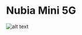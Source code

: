 # Nubia Mini 5G

![alt text](https://github.com/amyROM-devices/device_nubia_TP1803/blob/rosie/overlay/packages/apps/Settings/res/drawable/amy_device.png?raw=true)
